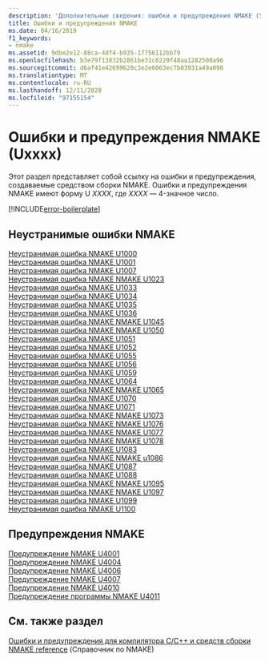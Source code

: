```yaml
---
description: 'Дополнительные сведения: ошибки и предупреждения NMAKE (Укскскскс)'
title: Ошибки и предупреждения NMAKE
ms.date: 04/16/2019
f1_keywords:
- nmake
ms.assetid: 9dbe2e12-88ca-4df4-b935-17756112bb79
ms.openlocfilehash: b3e79f13832b2861be31c6229f48aa1282500a96
ms.sourcegitcommit: d6af41e42699628c3e2e6063ec7b03931a49a098
ms.translationtype: MT
ms.contentlocale: ru-RU
ms.lasthandoff: 12/11/2020
ms.locfileid: "97155154"
---
```

# <a name="nmake-errors-and-warnings-uxxxx"></a>Ошибки и предупреждения NMAKE (Uxxxx)

Этот раздел представляет собой ссылку на ошибки и предупреждения, создаваемые средством сборки NMAKE. Ошибки и предупреждения NMAKE имеют форму U *XXXX*, где *XXXX* — 4-значное число.

[!INCLUDE[error-boilerplate](../../error-messages/includes/error-boilerplate.md)]

## <a name="nmake-fatal-errors"></a>Неустранимые ошибки NMAKE

[Неустранимая ошибка NMAKE U1000](nmake-fatal-error-u1000.md) \
[Неустранимая ошибка NMAKE U1001](nmake-fatal-error-u1001.md) \
[Неустранимая ошибка NMAKE U1007](nmake-fatal-error-u1007.md) \
[Неустранимая ошибка NMAKE NMAKE U1023](nmake-fatal-error-u1023.md) \
[Неустранимая ошибка NMAKE U1033](nmake-fatal-error-u1033.md) \
[Неустранимая ошибка NMAKE U1034](nmake-fatal-error-u1034.md) \
[Неустранимая ошибка NMAKE U1035](nmake-fatal-error-u1035.md) \
[Неустранимая ошибка NMAKE U1036](nmake-fatal-error-u1036.md) \
[Неустранимая ошибка NMAKE NMAKE U1045](nmake-fatal-error-u1045.md) \
[Неустранимая ошибка NMAKE NMAKE U1050](nmake-fatal-error-u1050.md) \
[Неустранимая ошибка NMAKE U1051](nmake-fatal-error-u1051.md) \
[Неустранимая ошибка NMAKE U1052](nmake-fatal-error-u1052.md) \
[Неустранимая ошибка NMAKE U1055](nmake-fatal-error-u1055.md) \
[Неустранимая ошибка NMAKE U1056](nmake-fatal-error-u1056.md) \
[Неустранимая ошибка NMAKE U1059](nmake-fatal-error-u1059.md) \
[Неустранимая ошибка NMAKE U1064](nmake-fatal-error-u1064.md) \
[Неустранимая ошибка NMAKE NMAKE U1065](nmake-fatal-error-u1065.md) \
[Неустранимая ошибка NMAKE U1070](nmake-fatal-error-u1070.md) \
[Неустранимая ошибка NMAKE U1071](nmake-fatal-error-u1071.md) \
[Неустранимая ошибка NMAKE NMAKE U1073](nmake-fatal-error-u1073.md) \
[Неустранимая ошибка NMAKE NMAKE U1076](nmake-fatal-error-u1076.md) \
[Неустранимая ошибка NMAKE NMAKE U1077](nmake-fatal-error-u1077.md) \
[Неустранимая ошибка NMAKE NMAKE U1078](nmake-fatal-error-u1078.md) \
[Неустранимая ошибка NMAKE U1083](nmake-fatal-error-u1083.md) \
[Неустранимая ошибка NMAKE NMAKE u1086](nmake-fatal-error-u1086.md) \
[Неустранимая ошибка NMAKE U1087](nmake-fatal-error-u1087.md) \
[Неустранимая ошибка NMAKE U1088](nmake-fatal-error-u1088.md) \
[Неустранимая ошибка NMAKE NMAKE U1095](nmake-fatal-error-u1095.md) \
[Неустранимая ошибка NMAKE NMAKE U1097](nmake-fatal-error-u1097.md) \
[Неустранимая ошибка NMAKE U1099](nmake-fatal-error-u1099.md) \
[Неустранимая ошибка NMAKE U1100](nmake-fatal-error-u1100.md)

## <a name="nmake-warnings"></a>Предупреждения NMAKE

[Предупреждение NMAKE U4001](nmake-warning-u4001.md) \
[Предупреждение NMAKE U4004](nmake-warning-u4004.md) \
[Предупреждение NMAKE U4006](nmake-warning-u4006.md) \
[Предупреждение NMAKE U4007](nmake-warning-u4007.md) \
[Предупреждение NMAKE U4010](nmake-warning-u4010.md) \
[Предупреждение программы NMAKE U4011](nmake-warning-u4011.md)

## <a name="see-also"></a>См. также раздел

[Ошибки и предупреждения для компилятора C/C++ и средств сборки](../compiler-errors-1/c-cpp-build-errors.md) \
[NMAKE reference](../../build/reference/nmake-reference.md) (Справочник по NMAKE)
